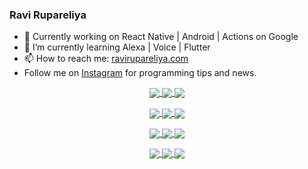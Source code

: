 ### Ravi Rupareliya

- 🔭 Currently working on React Native | Android | Actions on Google
- 🌱 I’m currently learning Alexa | Voice | Flutter
- 📫 How to reach me: [ravirupareliya.com](https://ravirupareliya.com)
- Follow me on [Instagram](https://www.instagram.com/ravi.rupareliya/) for programming tips and news.

<a href="https://www.instagram.com/ravi.rupareliya/" target="_blank">
<!-- insta-feed:START-->
<p align="center">
<img align="center" src=https://scontent-msp1-1.cdninstagram.com/v/t51.2885-15/e35/s150x150/117931678_793632161399712_7562658963115355616_n.jpg?_nc_ht=scontent-msp1-1.cdninstagram.com&_nc_cat=100&_nc_ohc=AnJ42Jbv7CgAX_Ogilq&oh=1b14d015e3efe1973df4a27d7fdb3a7c&oe=5F65CCB7 />
<img align="center" src=https://scontent-msp1-1.cdninstagram.com/v/t51.2885-15/e35/s150x150/117747115_220949032661980_1081920512424702093_n.jpg?_nc_ht=scontent-msp1-1.cdninstagram.com&_nc_cat=104&_nc_ohc=OWCNZUmd5ZgAX-WMTNX&oh=ddb2b67aec8c1e9f725f09a1ebae4e1a&oe=5F673916 />
<img align="center" src=https://scontent-msp1-1.cdninstagram.com/v/t51.2885-15/e35/s150x150/117564950_167171931547080_7523565149947571776_n.jpg?_nc_ht=scontent-msp1-1.cdninstagram.com&_nc_cat=100&_nc_ohc=Q6PTdG0KZicAX-GUHon&oh=3bbfcf689d979dbf996bbc1f95480f4b&oe=5F66695D />
</p>
<p align="center">
<img align="center" src=https://scontent-msp1-1.cdninstagram.com/v/t51.2885-15/e35/s150x150/117307859_603477283647910_4747232603067507655_n.jpg?_nc_ht=scontent-msp1-1.cdninstagram.com&_nc_cat=110&_nc_ohc=3KoHdzBhGWkAX_8QW3-&oh=fe23dc9740681af18a6d4f468554d4c5&oe=5F657804 />
<img align="center" src=https://scontent-msp1-1.cdninstagram.com/v/t51.2885-15/e35/s150x150/117288606_1432624290459842_4050672627473038302_n.jpg?_nc_ht=scontent-msp1-1.cdninstagram.com&_nc_cat=102&_nc_ohc=Y8oUMHmcVREAX8MIgdA&oh=4b9240c49b7fa164f19ea7ca6572d4b8&oe=5F657C8F />
<img align="center" src=https://scontent-msp1-1.cdninstagram.com/v/t51.2885-15/e35/s150x150/117309611_594067937926129_8782024436396678820_n.jpg?_nc_ht=scontent-msp1-1.cdninstagram.com&_nc_cat=101&_nc_ohc=tPY8g38A668AX9h0uXK&oh=adedba6d075ae92108683d06665a1daf&oe=5F64753F />
</p>
<p align="center">
<img align="center" src=https://scontent-msp1-1.cdninstagram.com/v/t51.2885-15/e35/s150x150/117127743_658078131727257_4070559447880632257_n.jpg?_nc_ht=scontent-msp1-1.cdninstagram.com&_nc_cat=109&_nc_ohc=n6AeBkv1P6oAX_KKT4v&oh=c05df0ff3029d3a722f92d7e12824024&oe=5F63AA51 />
<img align="center" src=https://scontent-msp1-1.cdninstagram.com/v/t51.2885-15/e35/s150x150/117172054_780830466021649_2450924399071798468_n.jpg?_nc_ht=scontent-msp1-1.cdninstagram.com&_nc_cat=101&_nc_ohc=Pixp6W99gDYAX9aoXsZ&oh=1fd3bd955268f53fa482ce400ea63629&oe=5F671714 />
<img align="center" src=https://scontent-msp1-1.cdninstagram.com/v/t51.2885-15/e35/s150x150/117259823_1001307370304891_6502717509961734850_n.jpg?_nc_ht=scontent-msp1-1.cdninstagram.com&_nc_cat=111&_nc_ohc=ps3NTcoXJbcAX_ZZf8_&oh=ed403431d9ea41ffbb75cf607854042a&oe=5F665463 />
</p>
<p align="center">
<img align="center" src=https://scontent-msp1-1.cdninstagram.com/v/t51.2885-15/e35/s150x150/116875545_589014135117880_1603472412541026467_n.jpg?_nc_ht=scontent-msp1-1.cdninstagram.com&_nc_cat=104&_nc_ohc=p7mukMU0knkAX8vEt5V&oh=9929ea20263d23a352e2f1ded2dcaf44&oe=5F66542B />
<img align="center" src=https://scontent-msp1-1.cdninstagram.com/v/t51.2885-15/e35/s150x150/116912362_577297379814924_6557921718373697625_n.jpg?_nc_ht=scontent-msp1-1.cdninstagram.com&_nc_cat=100&_nc_ohc=zOwd36cSBYgAX_3Kbyx&oh=8b7682dc6daa985b94fa6fef37e246f4&oe=5F64F907 />
<img align="center" src=https://scontent-msp1-1.cdninstagram.com/v/t51.2885-15/e35/s150x150/116603692_119423466526058_5833109246734827555_n.jpg?_nc_ht=scontent-msp1-1.cdninstagram.com&_nc_cat=102&_nc_ohc=9rzE2g7kteEAX_OZCnC&oh=7766a686ee6114800817f297651f9dc5&oe=5F651E3F />
</p>

<!-- insta-feed:END-->
</a>

<!--
**ravirupareliya/ravirupareliya** is a ✨ _special_ ✨ repository because its `README.md` (this file) appears on your GitHub profile.

Here are some ideas to get you started:

- 🔭 I’m currently working on ...
- 🌱 I’m currently learning ...
- 👯 I’m looking to collaborate on ...
- 🤔 I’m looking for help with ...
- 💬 Ask me about ...
- 📫 How to reach me: ...
- 😄 Pronouns: ...
- ⚡ Fun fact: ...
-->
